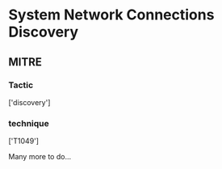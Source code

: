 # System Network Connections Discovery

## MITRE

### Tactic
['discovery']

### technique
['T1049']

Many more to do...
